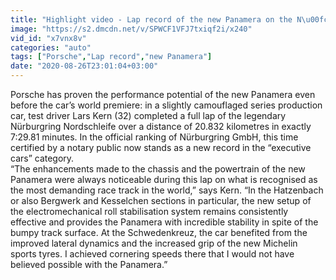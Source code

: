 ```yaml
---
title: "Highlight video - Lap record of the new Panamera on the N\u00fcrburgring Nordschleife"
image: "https://s2.dmcdn.net/v/SPWCF1VFJ7txiqf2i/x240"
vid_id: "x7vnx8v"
categories: "auto"
tags: ["Porsche","Lap record","new Panamera"]
date: "2020-08-26T23:01:04+03:00"
---
```

Porsche has proven the performance potential of the new Panamera even before the car’s world premiere: in a slightly camouflaged series production car, test driver Lars Kern (32) completed a full lap of the legendary Nürburgring Nordschleife over a distance of 20.832 kilometres in exactly 7:29.81 minutes. In the official ranking of Nürburgring GmbH, this time certified by a notary public now stands as a new record in the “executive cars” category.  <br>“The enhancements made to the chassis and the powertrain of the new Panamera were always noticeable during this lap on what is recognised as the most demanding race track in the world,” says Kern. “In the Hatzenbach or also Bergwerk and Kesselchen sections in particular, the new setup of the electromechanical roll stabilisation system remains consistently effective and provides the Panamera with incredible stability in spite of the bumpy track surface. At the Schwedenkreuz, the car benefited from the improved lateral dynamics and the increased grip of the new Michelin sports tyres. I achieved cornering speeds there that I would not have believed possible with the Panamera.”

